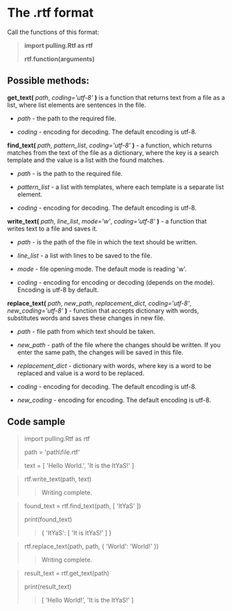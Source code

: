 # The .rtf format
Call the functions of this format:

> **import pulling.Rtf as rtf**
>
> **rtf.function(arguments)**
## Possible methods:
**get_text(** *path*, *coding='utf-8'* **)** is a function that returns text from a file as a list, where list elements are sentences in the file.

 - *path* - the path to the required file.

 - *coding* - encoding for decoding. The default encoding is utf-8.


**find_text(** *path*, *pattern_list*, *coding='utf-8'* **)** - a function, which returns matches from the text of the file as a dictionary, where the key is a search template and the value is a list with the found matches.

 - *path* - is the path to the required file.

 - *pattern_list* - a list with templates, where each template is a separate list element.

 - *coding* - encoding for decoding. The default encoding is utf-8.


**write_text(** *path*, *line_list*, *mode='w'*, *coding='utf-8'* **)** - a function that writes text to a file and saves it.

 - *path* - is the path of the file in which the text should be written.

 - *line_list* - a list with lines to be saved to the file.

 - *mode* - file opening mode. The default mode is reading 'w'.

 - *coding* - encoding for encoding or decoding (depends on the mode). Encoding is utf-8 by default.


**replace_text(** *path*, *new_path*, *replacement_dict*, *coding='utf-8'*, *new_coding='utf-8'* **)** - function that accepts dictionary with words, substitutes words and saves these changes in new file.

 - *path* - file path from which text should be taken.

 - *new_path* - path of the file where the changes should be written. If you enter the same path, the changes will be saved in this file.

 - *replacement_dict* - dictionary with words, where key is a word to be replaced and value is a word to be replaced.

 - *coding* - encoding for decoding. The default encoding is utf-8.

 - *new_coding* - encoding for encoding. The default encoding is utf-8.
## Code sample
> import pulling.Rtf as rtf
> 
> path = 'path\\file.rtf'
> 
> text = [ 'Hello World.', 'It is the ItYaS!' ]

> rtf.write_text(path, text)
>> Writing complete.

> found_text = rtf.find_text(path, [ 'ItYaS' ])
> 
> print(found_text)
>> { 'ItYaS': [ 'It is ItYaS!' ] }

> rtf.replace_text(path, path, { 'World': 'World!' })
>> Writing complete.

> result_text = rtf.get_text(path)
> 
> print(result_text)
>> [ 'Hello World!', 'It is the ItYaS!' ]